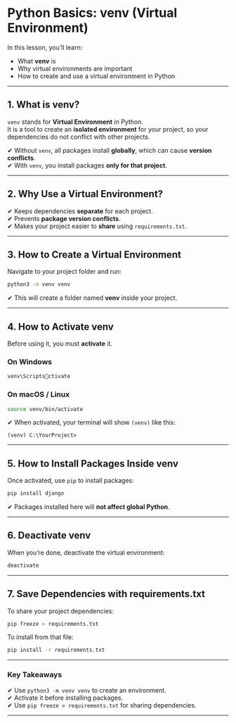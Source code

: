 # Python Basics: venv (Virtual Environment)

In this lesson, you’ll learn:

- What **venv** is
- Why virtual environments are important
- How to create and use a virtual environment in Python

---

## 1. What is venv?

`venv` stands for **Virtual Environment** in Python.  
It is a tool to create an **isolated environment** for your project, so your dependencies do not conflict with other projects.

✔ Without `venv`, all packages install **globally**, which can cause **version conflicts**.  
✔ With `venv`, you install packages **only for that project**.

---

## 2. Why Use a Virtual Environment?

✔ Keeps dependencies **separate** for each project.  
✔ Prevents **package version conflicts**.  
✔ Makes your project easier to **share** using `requirements.txt`.

---

## 3. How to Create a Virtual Environment

Navigate to your project folder and run:

```bash
python3 -m venv venv
```

✔ This will create a folder named **venv** inside your project.

---

## 4. How to Activate venv

Before using it, you must **activate** it.

### **On Windows**

```powershell
venv\Scriptsctivate
```

### **On macOS / Linux**

```bash
source venv/bin/activate
```

✔ When activated, your terminal will show `(venv)` like this:

```
(venv) C:\YourProject>
```

---

## 5. How to Install Packages Inside venv

Once activated, use `pip` to install packages:

```bash
pip install django
```

✔ Packages installed here will **not affect global Python**.

---

## 6. Deactivate venv

When you’re done, deactivate the virtual environment:

```bash
deactivate
```

---

## 7. Save Dependencies with requirements.txt

To share your project dependencies:

```bash
pip freeze > requirements.txt
```

To install from that file:

```bash
pip install -r requirements.txt
```

---

### Key Takeaways

✔ Use `python3 -m venv venv` to create an environment.  
✔ Activate it before installing packages.  
✔ Use `pip freeze > requirements.txt` for sharing dependencies.

---
